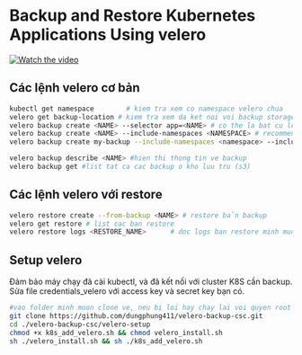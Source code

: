# Backup and Restore Kubernetes Applications Using velero

[![Watch the video](https://img.youtube.com/vi/hV98fuCQJ48/maxresdefault.jpg)](https://youtu.be/hV98fuCQJ48)


## Các lệnh velero cơ bản 
   ```bash
   kubectl get namespace        # kiem tra xem co namespace velero chua
   velero get backup-location # kiem tra xem da ket noi voi backup storage chua (s3)
   velero backup create <NAME> --selector app=<NAME> # co the la bat cu loai kind nao : storage, pvc, deployment, svc, secret, metric,...
   velero backup create <NAME> --include-namespaces <NAMESPACE> # recommend dung cai nay
   velero backup create my-backup --include-namespaces <namespace> --include-resources storageclasses --selector storageclass=default-storageclass  # backup data lan config 

   velero backup describe <NAME> #hien thi thong tin ve backup
   velero backup get #list tat ca cac backup o kho luu tru (s3)

```
## Các lệnh velero với restore 
```bash
velero restore create --from-backup <NAME> # restore bản backup
velero get restore # list cac ban restore 
velero restore logs <RESTORE_NAME>      # doc logs ban restore minh muon

```

## Setup velero 
Đảm bảo máy chạy đã cài kubectl, và đã kết nối với cluster K8S cần backup. <br>
Sửa file credentials_velero với access key và secret key bạn có.


```bash
#vao folder minh muon clone ve, neu bi loi hay chay lai voi quyen root
git clone https://github.com/dungphung411/velero-backup-csc.git
cd ./velero-backup-csc/velero-setup 
chmod +x k8s_add_velero.sh && chmod velero_install.sh
sh ./velero_install.sh && sh ./k8s_add_velero.sh
```
